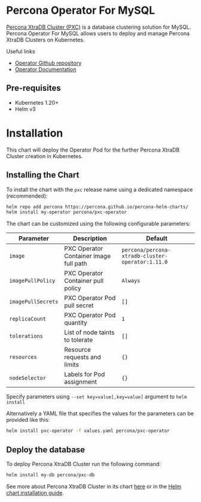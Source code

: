 # Percona Operator For MySQL

[Percona XtraDB Cluster (PXC)](https://www.percona.com/doc/percona-xtradb-cluster/LATEST/index.html) is a database clustering solution for MySQL. Percona Operator For MySQL allows users to deploy and manage Percona XtraDB Clusters on Kubernetes.

Useful links
* [Operator Github repository](https://github.com/percona/percona-xtradb-cluster-operator)
* [Operator Documentation](https://www.percona.com/doc/kubernetes-operator-for-pxc/index.html)

## Pre-requisites
* Kubernetes 1.20+
* Helm v3

# Installation

This chart will deploy the Operator Pod for the further Percona XtraDB Cluster creation in Kubernetes.

## Installing the Chart
To install the chart with the `pxc` release name using a dedicated namespace (recommended):

```sh
helm repo add percona https://percona.github.io/percona-helm-charts/
helm install my-operator percona/pxc-operator 
```

The chart can be customized using the following configurable parameters:

| Parameter                       | Description                                                             | Default                                          |
| ------------------------------- | ------------------------------------------------------------------------| -------------------------------------------------|
| `image`                         | PXC Operator Container image full path                                  | `percona/percona-xtradb-cluster-operator:1.11.0` |
| `imagePullPolicy`               | PXC Operator Container pull policy                                      | `Always`                                         |
| `imagePullSecrets`              | PXC Operator Pod pull secret                                            | `[]`                                             |
| `replicaCount`                  | PXC Operator Pod quantity                                               | `1`                                              |
| `tolerations`                   | List of node taints to tolerate                                         | `[]`                                             |
| `resources`                     | Resource requests and limits                                            | `{}`                                             |
| `nodeSelector`                  | Labels for Pod assignment                                               | `{}`                                             |

Specify parameters using `--set key=value[,key=value]` argument to `helm install`

Alternatively a YAML file that specifies the values for the parameters can be provided like this:

```sh
helm install pxc-operator -f values.yaml percona/pxc-operator
```

## Deploy the database

To deploy Percona XtraDB Cluster run the following command:

```sh
helm install my-db percona/pxc-db
```

See more about Percona XtraDB Cluster in its chart [here](https://github.com/percona/percona-helm-charts/blob/main/charts/pxc-db) or in the [Helm chart installation guide](https://www.percona.com/doc/kubernetes-operator-for-pxc/helm.html).
